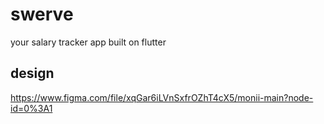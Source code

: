# swerve

your salary tracker app built on flutter

## design
https://www.figma.com/file/xqGar6iLVnSxfrOZhT4cX5/monii-main?node-id=0%3A1
